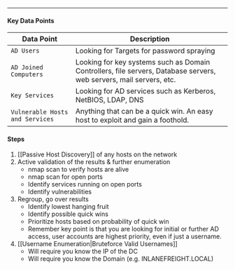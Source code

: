 -- -
#### Key Data Points

| **Data Point**                  | **Description**                                                                                                     |
| ------------------------------- | ------------------------------------------------------------------------------------------------------------------- |
| `AD Users`                      | Looking for Targets for password spraying                                                                           |
| `AD Joined Computers`           | Looking for key systems such as Domain Controllers, file servers, Database servers, web servers, mail servers, etc. |
| `Key Services`                  | Looking for AD services such as Kerberos, NetBIOS, LDAP, DNS                                                        |
| `Vulnerable Hosts and Services` | Anything that can be a quick win. An easy host to exploit and gain a foothold.                                      |
#### Steps
1. [[Passive Host Discovery]] of any hosts on the network
2. Active validation of the results & further enumeration 
	- nmap scan to verify hosts are alive
	- nmap scan for open ports
	- Identify services running on open ports
	- Identify vulnerabilities
3. Regroup, go over results
	- Identify lowest hanging fruit
	- Identify possible quick wins
	- Prioritize hosts based on probability of quick win
	- Remember key point is that you are looking for initial or further AD access, user accounts are highest priority, even if just a username. 
4. [[Username Enumeration|Bruteforce Valid Usernames]]
	- Will require you know the IP of the DC
	- Will require you know the Domain (e.g. INLANEFREIGHT.LOCAL)